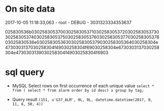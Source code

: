 # On site data

2017-10-05 11:18:33,063 - root - DEBUG - 3031323334353637

025830536b03025830537003025830537103025830537203025830537303025830537403025830537503025830537603025830537703025830537803025830536e030258305363030258305379030258305364030258304e4730303137030258304f49030258304f69030258304e6730303137030258304e4730303139030258304f49030258304f6903

# sql query

- MySQL Select rows on first occurrence of each unique value
`select * from ( select * from alarm order by id desc) x group by tag;`

- Query result
`(151, u'G37_ALM', 0L, 0L, datetime.datetime(2017, 9, 11, 6, 50, 4))`